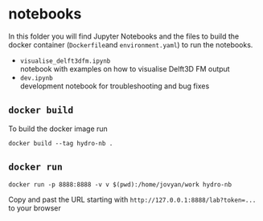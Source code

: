 # notebooks
In this folder you will find Jupyter Notebooks and the files to build the docker container (`Dockerfile`and `environment.yaml`) to run the notebooks.

* `visualise_delft3dfm.ipynb` \
    notebook with examples on how to visualise Delft3D FM output
* `dev.ipynb` \
    development notebook for troubleshooting and bug fixes

## `docker build`

To build the docker image run

    docker build --tag hydro-nb .

## `docker run`

    docker run -p 8888:8888 -v v $(pwd):/home/jovyan/work hydro-nb

Copy and past the URL starting with `http://127.0.0.1:8888/lab?token=...` to your browser
